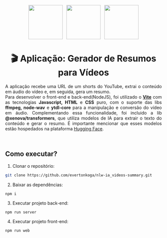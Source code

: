 <center>
  <p align="center">
    <img src="https://github.com/evertonkoga/nlw-ia_upload-ai_web/assets/54872138/b6746361-ee0c-4cbe-b369-7b3b672d07b1" width=110px height="110px" /> &nbsp;
    <img src="https://github.com/evertonkoga/nlw-ia_upload-ai_web/assets/54872138/614f532a-3957-4a14-bc29-67546276330a" width=110px height="110px" /> &nbsp;
    <img src="https://github.com/evertonkoga/nlw-ia_upload-ai_web/assets/54872138/3ff658d3-f972-4272-98a2-291fee5e6198" width=110px height="110px" />
  </p>  
  <h1 align="center">🎬 Aplicação: Gerador de Resumos para Vídeos</h1>
  <p align="justify">    
    A aplicação recebe uma URL de um shorts do YouTube, extrai o conteúdo em áudio do vídeo e, em seguida, gera um resumo.<br/>
    Para desenvolver o front-end e back-end(NodeJS), foi utilizado o <b><a href="https://vitejs.dev/">Vite</a></b> com as tecnologias <b>Javascript, HTML</b> e <b>CSS</b> puro, com o suporte das libs <b>ffmpeg, node-wav</b> e <b>ytdl-core</b> para a manipulação e conversão do vídeo em áudio.
    Complementando essa funcionalidade, foi incluido a lib <b>@xenova/transformers</b>, que utiliza modelos de IA para extrair o texto do conteúdo e gerar o resumo.
    É importante mencionar que esses modelos estão hospedados na plataforma <a href="https://huggingface.co/models">Hugging Face</a>.
  </p>
</center>
<br />

## Como executar?

1. Clonar o repositório:
```sh
git clone https://github.com/evertonkoga/nlw-ia_videos-summary.git
```

2. Baixar as dependências:
```shell
npm i
```

3. Executar projeto back-end:
```shell
npm run server
```

4. Executar projeto front-end:
```shell
npm run web
```
